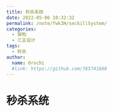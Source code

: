 ```yaml
---
title: 秒杀系统
date: 2022-05-06 10:32:32
permalink: /note/fwk3H/seckillSystem/
categories:
  - 架构
  - 三主设计
tags:
  - 秒杀
author: 
  name: Orochi
  #link: https://github.com/765741668
---
```

# 秒杀系统
